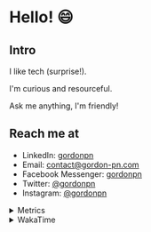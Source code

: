 # Hello! 😄

## Intro

I like tech (surprise!).

I'm curious and resourceful.

Ask me anything, I'm friendly!

## Reach me at

- LinkedIn: [gordonpn](https://www.linkedin.com/in/gordonpn/)
- Email: [contact@gordon-pn.com](mailto:contact@gordon-pn.com)
- Facebook Messenger: [gordonpn](https://www.messenger.com/t/Gordonpn)
- Twitter: [@gordonpn](https://twitter.com/Gordonpn)
- Instagram: [@gordonpn](https://www.instagram.com/gordonpn/)

<details>
  <summary>Metrics</summary>

  <img align="center" src="https://github.com/gordonpn/gordonpn/blob/master/github-metrics.svg" alt="GitHub Metrics">

</details>

<details>
  <summary>WakaTime</summary>

  <!--START_SECTION:waka-->
📊 **This Week I Spent My Time On** 

```text
💬 Programming Languages: 
Java                     10 hrs 44 mins      ██████████████░░░░░░░░░░░   57.16 % 
TypeScript               4 hrs 49 mins       ██████░░░░░░░░░░░░░░░░░░░   25.71 % 
Brazil Dependency Config 1 hr 12 mins        ██░░░░░░░░░░░░░░░░░░░░░░░   06.40 % 
JSON                     39 mins             █░░░░░░░░░░░░░░░░░░░░░░░░   03.46 % 
GitIgnore file           31 mins             █░░░░░░░░░░░░░░░░░░░░░░░░   02.79 % 

🔥 Editors: 
IntelliJ                 18 hrs 43 mins      █████████████████████████   99.67 % 
VS Code                  3 mins              ░░░░░░░░░░░░░░░░░░░░░░░░░   00.33 % 
```


 Last Updated on 03/11/2023 10:19:10 UTC
<!--END_SECTION:waka-->
</details>
